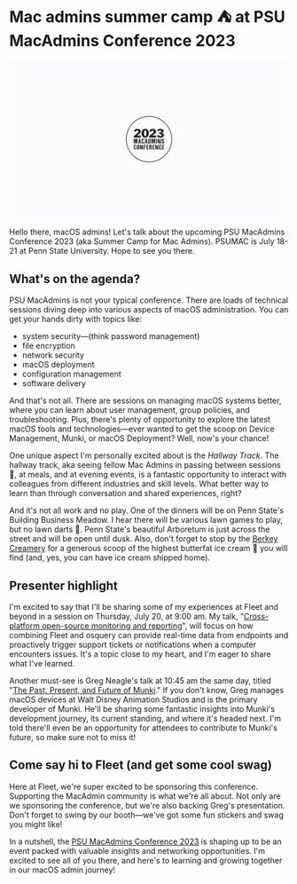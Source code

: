 # Mac admins summer camp ⛺ at PSU MacAdmins Conference 2023 

[![PSU MacAdmins Conference July 18-21](../website/assets/images/articles/psu-macadmins-conference-2023-1600x900@2x.png)](https://mdoyvr.com/)

Hello there, macOS admins! Let's talk about the upcoming PSU MacAdmins Conference 2023 (aka Summer Camp for Mac Admins). PSUMAC is July 18-21 at Penn State University. Hope to see you there. 


## What's on the agenda?

PSU MacAdmins is not your typical conference. There are loads of technical sessions diving deep into various aspects of macOS administration. You can get your hands dirty with topics like: 


* system security—(think password management) 
* file encryption
* network security
* macOS deployment
* configuration management
* software delivery


And that's not all. There are sessions on managing macOS systems better, where you can learn about user management, group policies, and troubleshooting. Plus, there's plenty of opportunity to explore the latest macOS tools and technologies—ever wanted to get the scoop on Device Management, Munki, or macOS Deployment? Well, now's your chance!

One unique aspect I'm personally excited about is the _Hallway Track_. The hallway track, aka seeing fellow Mac Admins in passing between sessions 🤣, at meals, and at evening events, is a fantastic opportunity to interact with colleagues from different industries and skill levels. What better way to learn than through conversation and shared experiences, right?

And it's not all work and no play. One of the dinners will be on Penn State's Building Business Meadow. I hear there will be various lawn games to play, but no lawn darts 🎯. Penn State's beautiful Arboretum is just across the street and will be open until dusk. Also, don't forget to stop by the [Berkey Creamery](https://creamery.psu.edu/) for a generous scoop of the highest butterfat ice cream 🍨 you will find (and, yes, you can have ice cream shipped home).  


## Presenter highlight

I'm excited to say that I'll be sharing some of my experiences at Fleet and beyond in a session on Thursday, July 20, at 9:00 am. My talk, "[Cross-platform open-source monitoring and reporting](https://sched.co/1MmXv)", will focus on how combining Fleet and osquery can provide real-time data from endpoints and proactively trigger support tickets or notifications when a computer encounters issues. It's a topic close to my heart, and I'm eager to share what I've learned.

Another must-see is Greg Neagle's talk at 10:45 am the same day, titled "[The Past, Present, and Future of Munki](https://sched.co/1OIYF)." If you don't know, Greg manages macOS devices at Walt Disney Animation Studios and is the primary developer of Munki. He'll be sharing some fantastic insights into Munki's development journey, its current standing, and where it's headed next. I'm told there'll even be an opportunity for attendees to contribute to Munki's future, so make sure not to miss it!


## Come say hi to Fleet (and get some cool swag)

Here at Fleet, we're super excited to be sponsoring this conference. Supporting the MacAdmin community is what we're all about. Not only are we sponsoring the conference, but we're also backing Greg's presentation. Don't forget to swing by our booth—we've got some fun stickers and swag you might like!

In a nutshell, the [PSU MacAdmins Conference 2023](https://macadmins.psu.edu/) is shaping up to be an event packed with valuable insights and networking opportunities. I'm excited to see all of you there, and here's to learning and growing together in our macOS admin journey!



<meta name="category" value="announcements">
<meta name="authorGitHubUsername" value="spokanemac">
<meta name="authorFullName" value="JD Strong">
<meta name="publishedOn" value="2023-07-13">
<meta name="articleTitle" value="Mac admins summer camp ⛺ at PSU MacAdmins Conference 2023">
<meta name="articleImageUrl" value="../website/assets/images/articles/psu-macadmins-conference-2023@2x.png">
<meta name="description" value="A look ahead to PSU MacAdmin Conference July 18-21, 2023">